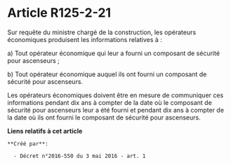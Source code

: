 # Article R125-2-21

Sur requête du ministre chargé de la construction, les opérateurs économiques produisent les informations relatives à :

a) Tout opérateur économique qui leur a fourni un composant de sécurité pour ascenseurs ;

b) Tout opérateur économique auquel ils ont fourni un composant de sécurité pour ascenseurs.

Les opérateurs économiques doivent être en mesure de communiquer ces informations pendant dix ans à compter de la date où le
composant de sécurité pour ascenseurs leur a été fourni et pendant dix ans à compter de la date où ils ont fourni le
composant de sécurité pour ascenseurs.

**Liens relatifs à cet article**

	**Créé par**:

	  - Décret n°2016-550 du 3 mai 2016 - art. 1
